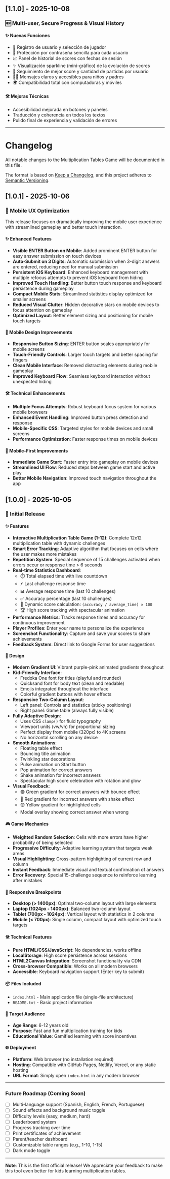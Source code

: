 ## [1.1.0] - 2025-10-08

### 🆕 Multi-user, Secure Progress & Visual History

#### ✨ Nuevas Funciones

- 👤 Registro de usuario y selección de jugador
- 🔐 Protección por contraseña sencilla para cada usuario
- 📈 Panel de historial de scores con fechas de sesión
- ✨ Visualización sparkline (mini-gráfico) de la evolución de scores
- 🏅 Seguimiento de mejor score y cantidad de partidas por usuario
- 🧑‍🎓 Mensajes claros y accesibles para niños y padres
- 🌍 Compatibilidad total con computadoras y móviles

#### 🛠️ Mejoras Técnicas

- Accesibilidad mejorada en botones y paneles
- Traducción y coherencia en todos los textos
- Pulido final de experiencia y validación de errores

---
# Changelog

All notable changes to the Multiplication Tables Game will be documented in this file.

The format is based on [Keep a Changelog](https://keepachangelog.com/en/1.0.0/),
and this project adheres to [Semantic Versioning](https://semver.org/spec/v2.0.0.html).

## [1.0.1] - 2025-10-06

### 🎯 Mobile UX Optimization

This release focuses on dramatically improving the mobile user experience with streamlined gameplay and better touch interaction.

#### ✨ Enhanced Features

- **Visible ENTER Button on Mobile**: Added prominent ENTER button for easy answer submission on touch devices
- **Auto-Submit on 3 Digits**: Automatic submission when 3-digit answers are entered, reducing need for manual submission
- **Persistent iOS Keyboard**: Enhanced keyboard management with multiple refocus attempts to prevent iOS keyboard from hiding
- **Improved Touch Handling**: Better button touch response and keyboard persistence during gameplay
- **Compact Mobile Stats**: Streamlined statistics display optimized for smaller screens
- **Reduced Visual Clutter**: Hidden decorative stars on mobile devices to focus attention on gameplay
- **Optimized Layout**: Better element sizing and positioning for mobile touch targets

#### 🎨 Mobile Design Improvements

- **Responsive Button Sizing**: ENTER button scales appropriately for mobile screens
- **Touch-Friendly Controls**: Larger touch targets and better spacing for fingers
- **Clean Mobile Interface**: Removed distracting elements during mobile gameplay
- **Improved Keyboard Flow**: Seamless keyboard interaction without unexpected hiding

#### 🛠️ Technical Enhancements

- **Multiple Focus Attempts**: Robust keyboard focus system for various mobile browsers
- **Enhanced Event Handling**: Improved button press detection and response
- **Mobile-Specific CSS**: Targeted styles for mobile devices and small screens
- **Performance Optimization**: Faster response times on mobile devices

#### 📱 Mobile-First Improvements

- **Immediate Game Start**: Faster entry into gameplay on mobile devices
- **Streamlined UI Flow**: Reduced steps between game start and active play
- **Better Mobile Navigation**: Improved touch navigation throughout the app

## [1.0.0] - 2025-10-05

### 🎉 Initial Release

#### ✨ Features

- **Interactive Multiplication Table Game (1-12)**: Complete 12x12 multiplication table with dynamic challenges
- **Smart Error Tracking**: Adaptive algorithm that focuses on cells where the user makes more mistakes
- **Repetition System**: Special sequence of 15 challenges activated when errors occur or response time > 6 seconds
- **Real-time Statistics Dashboard**:
  - ⏱️ Total elapsed time with live countdown
  - ⚡ Last challenge response time
  - 📊 Average response time (last 10 challenges)
  - ✅ Accuracy percentage (last 10 challenges)
  - 🎯 Dynamic score calculation: `(accuracy / average_time) × 100`
  - 🏆 High score tracking with spectacular animation
- **Performance Metrics**: Tracks response times and accuracy for continuous improvement
- **Player Profiles**: Enter your name to personalize the experience
- **Screenshot Functionality**: Capture and save your scores to share achievements
- **Feedback System**: Direct link to Google Forms for user suggestions

#### 🎨 Design

- **Modern Gradient UI**: Vibrant purple-pink animated gradients throughout
- **Kid-Friendly Interface**:
  - Fredoka One font for titles (playful and rounded)
  - Quicksand font for body text (clean and readable)
  - Emojis integrated throughout the interface
  - Colorful gradient buttons with hover effects
- **Responsive Two-Column Layout**:
  - Left panel: Controls and statistics (sticky positioning)
  - Right panel: Game table (always fully visible)
- **Fully Adaptive Design**:
  - Uses CSS `clamp()` for fluid typography
  - Viewport units (vw/vh) for proportional sizing
  - Perfect display from mobile (320px) to 4K screens
  - No horizontal scrolling on any device
- **Smooth Animations**:
  - Floating table effect
  - Bouncing title animation
  - Twinkling star decorations
  - Pulse animation on Start button
  - Pop animation for correct answers
  - Shake animation for incorrect answers
  - Spectacular high score celebration with rotation and glow
- **Visual Feedback**:
  - 🟢 Green gradient for correct answers with bounce effect
  - 🔴 Red gradient for incorrect answers with shake effect
  - 🟡 Yellow gradient for highlighted cells
  - Modal overlay showing correct answer when wrong

#### 🎮 Game Mechanics

- **Weighted Random Selection**: Cells with more errors have higher probability of being selected
- **Progressive Difficulty**: Adaptive learning system that targets weak areas
- **Visual Highlighting**: Cross-pattern highlighting of current row and column
- **Instant Feedback**: Immediate visual and textual confirmation of answers
- **Error Recovery**: Special 15-challenge sequence to reinforce learning after mistakes

#### 📱 Responsive Breakpoints

- **Desktop (> 1400px)**: Optimal two-column layout with large elements
- **Laptop (1024px - 1400px)**: Balanced two-column layout
- **Tablet (700px - 1024px)**: Vertical layout with statistics in 2 columns
- **Mobile (< 700px)**: Single column, compact layout with optimized touch targets

#### 🛠️ Technical Features

- **Pure HTML/CSS/JavaScript**: No dependencies, works offline
- **LocalStorage**: High score persistence across sessions
- **HTML2Canvas Integration**: Screenshot functionality via CDN
- **Cross-browser Compatible**: Works on all modern browsers
- **Accessible**: Keyboard navigation support (Enter key to submit)

#### 📦 Files Included

- `index.html` - Main application file (single-file architecture)
- `README.txt` - Basic project information

#### 🎯 Target Audience

- **Age Range**: 6-12 years old
- **Purpose**: Fast and fun multiplication training for kids
- **Educational Value**: Gamified learning with score incentives

#### 🌐 Deployment

- **Platform**: Web browser (no installation required)
- **Hosting**: Compatible with GitHub Pages, Netlify, Vercel, or any static hosting
- **URL Format**: Simply open `index.html` in any modern browser

---

### Future Roadmap (Coming Soon)

- [ ] Multi-language support (Spanish, English, French, Portuguese)
- [ ] Sound effects and background music toggle
- [ ] Difficulty levels (easy, medium, hard)
- [ ] Leaderboard system
- [ ] Progress tracking over time
- [ ] Print certificates of achievement
- [ ] Parent/teacher dashboard
- [ ] Customizable table ranges (e.g., 1-10, 1-15)
- [ ] Dark mode toggle

---

**Note**: This is the first official release! We appreciate your feedback to make this tool even better for kids learning multiplication tables.
